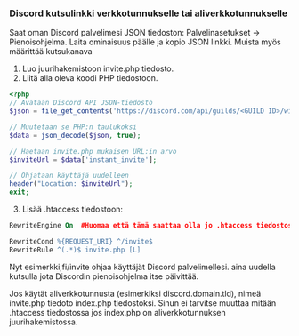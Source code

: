 ### Discord kutsulinkki verkkotunnukselle tai aliverkkotunnukselle

Saat oman Discord palvelimesi JSON tiedoston: Palvelinasetukset -> Pienoisohjelma. Laita ominaisuus päälle ja kopio JSON linkki. Muista myös määrittää kutsukanava

1. Luo juurihakemistoon invite.php tiedosto.
2. Liitä alla oleva koodi PHP tiedostoon. 
```php
<?php
// Avataan Discord API JSON-tiedosto
$json = file_get_contents('https://discord.com/api/guilds/<GUILD ID>/widget.json');

// Muutetaan se PHP:n taulukoksi
$data = json_decode($json, true);

// Haetaan invite.php mukaisen URL:in arvo
$inviteUrl = $data['instant_invite'];

// Ohjataan käyttäjä uudelleen
header("Location: $inviteUrl");
exit;
```

3. Lisää .htaccess tiedostoon:
```apache
RewriteEngine On  #Huomaa että tämä saattaa olla jo .htaccess tiedostossa.

RewriteCond %{REQUEST_URI} ^/invite$
RewriteRule ^(.*)$ invite.php [L]
```

Nyt esimerkki,fi/invite ohjaa käyttäjät Discord palvelimellesi. aina uudella kutsulla jota Discordin pienoisohjelma itse päivittää. 

Jos käytät aliverkkotunnusta (esimerkiksi discord.domain.tld), nimeä invite.php tiedoto index.php tiedostoksi. Sinun ei tarvitse muuttaa mitään .htaccess tiedostossa jos index.php on aliverkkotunnuksen juurihakemistossa.
